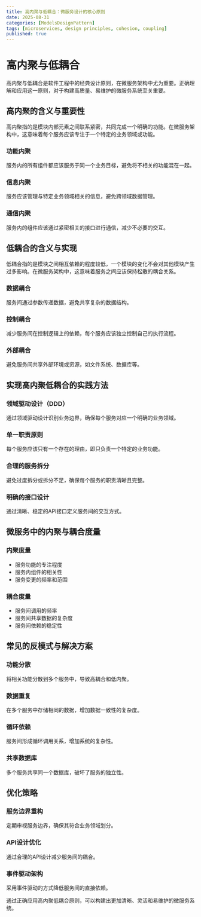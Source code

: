```yaml
---
title: 高内聚与低耦合：微服务设计的核心原则
date: 2025-08-31
categories: [ModelsDesignPattern]
tags: [microservices, design principles, cohesion, coupling]
published: true
---
```


# 高内聚与低耦合

高内聚与低耦合是软件工程中的经典设计原则，在微服务架构中尤为重要。正确理解和应用这一原则，对于构建高质量、易维护的微服务系统至关重要。

## 高内聚的含义与重要性

高内聚指的是模块内部元素之间联系紧密，共同完成一个明确的功能。在微服务架构中，这意味着每个服务应该专注于一个特定的业务领域或功能。

### 功能内聚
服务内的所有组件都应该服务于同一个业务目标，避免将不相关的功能混在一起。

### 信息内聚
服务应该管理与特定业务领域相关的信息，避免跨领域数据管理。

### 通信内聚
服务内的组件应该通过紧密相关的接口进行通信，减少不必要的交互。

## 低耦合的含义与实现

低耦合指的是模块之间相互依赖的程度较低，一个模块的变化不会对其他模块产生过多影响。在微服务架构中，这意味着服务之间应该保持松散的耦合关系。

### 数据耦合
服务间通过参数传递数据，避免共享复杂的数据结构。

### 控制耦合
减少服务间在控制逻辑上的依赖，每个服务应该独立控制自己的执行流程。

### 外部耦合
避免服务间共享外部环境或资源，如文件系统、数据库等。

## 实现高内聚低耦合的实践方法

### 领域驱动设计（DDD）
通过领域驱动设计识别业务边界，确保每个服务对应一个明确的业务领域。

### 单一职责原则
每个服务应该只有一个存在的理由，即只负责一个特定的业务功能。

### 合理的服务拆分
避免过度拆分或拆分不足，确保每个服务的职责清晰且完整。

### 明确的接口设计
通过清晰、稳定的API接口定义服务间的交互方式。

## 微服务中的内聚与耦合度量

### 内聚度量
- 服务功能的专注程度
- 服务内组件的相关性
- 服务变更的频率和范围

### 耦合度量
- 服务间调用的频率
- 服务间共享数据的复杂度
- 服务间依赖的稳定性

## 常见的反模式与解决方案

### 功能分散
将相关功能分散到多个服务中，导致高耦合和低内聚。

### 数据重复
在多个服务中存储相同的数据，增加数据一致性的复杂度。

### 循环依赖
服务间形成循环调用关系，增加系统的复杂性。

### 共享数据库
多个服务共享同一个数据库，破坏了服务的独立性。

## 优化策略

### 服务边界重构
定期审视服务边界，确保其符合业务领域划分。

### API设计优化
通过合理的API设计减少服务间的耦合。

### 事件驱动架构
采用事件驱动的方式降低服务间的直接依赖。

通过正确应用高内聚低耦合原则，可以构建出更加清晰、灵活和易维护的微服务系统。
